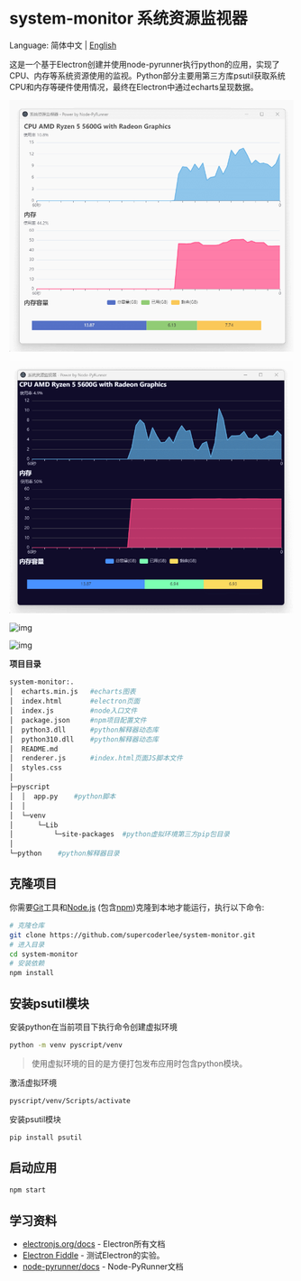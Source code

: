 # system-monitor 系统资源监视器

Language: 简体中文 | [English](https://github.com/supercoderlee/system-monitor/blob/main/docs/readme/en.md)

这是一个基于Electron创建并使用node-pyrunner执行python的应用，实现了CPU、内存等系统资源使用的监视。Python部分主要用第三方库psutil获取系统CPU和内存等硬件使用情况，最终在Electron中通过echarts呈现数据。

![img](img/ui-light.gif)

![img](img/ui-dark.gif)

![img](https://img-blog.csdnimg.cn/4f6958dd5afa422cb18979fea4f892d0.gif)

![img](https://img-blog.csdnimg.cn/0f45dc4173a84a48ac3adc85e6b3d89b.gif)

**项目目录**

~~~bash
system-monitor:.
│  echarts.min.js	#echarts图表
│  index.html		#electron页面
│  index.js			#node入口文件
│  package.json		#npm项目配置文件
│  python3.dll		#python解释器动态库
│  python310.dll	#python解释器动态库
│  README.md
│  renderer.js		#index.html页面JS脚本文件
│  styles.css
│
├─pyscript
│  │  app.py	#python脚本
│  │
│  └─venv
│      └─Lib
│          └─site-packages	#python虚拟环境第三方pip包目录
│
└─python	#python解释器目录
~~~

## 克隆项目

你需要[Git](https://git-scm.com)工具和[Node.js](https://nodejs.org/en/download/) (包含[npm](http://npmjs.com))克隆到本地才能运行，执行以下命令:

```bash
# 克隆仓库
git clone https://github.com/supercoderlee/system-monitor.git
# 进入目录
cd system-monitor
# 安装依赖
npm install
```

## 安装psutil模块

安装python在当前项目下执行命令创建虚拟环境

~~~bash
python -m venv pyscript/venv
~~~

> 使用虚拟环境的目的是方便打包发布应用时包含python模块。

激活虚拟环境

~~~bash
pyscript/venv/Scripts/activate
~~~

安装psutil模块

~~~bash
pip install psutil
~~~

## 启动应用

~~~bash
npm start
~~~

## 学习资料

- [electronjs.org/docs](https://electronjs.org/docs) - Electron所有文档
- [Electron Fiddle](https://electronjs.org/fiddle) - 测试Electron的实验。
- [node-pyrunner/docs](https://github.com/supercoderlee/node-pyrunner/tree/main/docs) - Node-PyRunner文档
